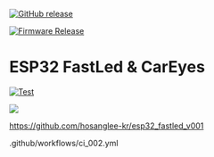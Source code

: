 [![GitHub release](https://img.shields.io/github/release/hosanglee-kr/esp32_fastled_v001.svg)](https://github.com/hosanglee-kr/esp32_fastled_v001/releases)

[![Firmware Release](https://github.com/hosanglee-kr/esp32_fastled_v001/actions/workflows/release_v2.yml/badge.svg)](https://github.com/hosanglee-kr/esp32_fastled_v001/actions/workflows/release_v2.yml)

# ESP32 FastLed & CarEyes



[![Test](https://github.com/256dpi/arduino-mqtt/actions/workflows/test.yml/badge.svg)](https://github.com/hosanglee-kr/PlatformIO_Template_V001/actions/workflows/test.yml)




<a href="https://github.com/hosanglee-kr/esp32_fastled_v001/releases"><img src="https://img.shields.io/github/release/hosanglee-kr/esp32_fastled_v001.svg?style=flat-square"></a>




https://github.com/hosanglee-kr/esp32_fastled_v001

.github/workflows/ci_002.yml
